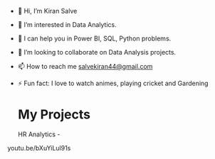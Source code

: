 - 👋 Hi, I’m Kiran Salve
- 👀 I’m interested in Data Analytics.
- 🌱 I can help you in Power BI, SQL, Python problems.
- 💞️ I’m looking to collaborate on Data Analysis projects.
- 📫 How to reach me salvekiran44@gmail.com
- ⚡ Fun fact: I love to watch animes, playing cricket and Gardening

  # My Projects
  HR Analytics -
<link>

  youtu.be/bXuYiLul91s</link>
  

<!---
salvekiran/salvekiran is a ✨ special ✨ repository because its `README.md` (this file) appears on your GitHub profile.
You can click the Preview link to take a look at your changes.
--->

